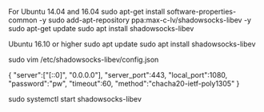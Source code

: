 For Ubuntu 14.04 and 16.04
sudo apt-get install software-properties-common -y
sudo add-apt-repository ppa:max-c-lv/shadowsocks-libev -y
sudo apt-get update
sudo apt install shadowsocks-libev

Ubuntu 16.10 or higher
sudo apt update
sudo apt install shadowsocks-libev

sudo vim /etc/shadowsocks-libev/config.json

{
    "server":["[::0]", "0.0.0.0"],
    "server_port":443,
    "local_port":1080,
    "password":"pw",
    "timeout":60,
    "method":"chacha20-ietf-poly1305"
}

sudo systemctl start shadowsocks-libev
